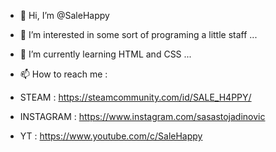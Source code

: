- 👋 Hi, I’m @SaleHappy
- 👀 I’m interested in some sort of programing a little staff ...
- 🌱 I’m currently learning HTML and CSS ...

- 📫 How to reach me : 
- STEAM : https://steamcommunity.com/id/SALE_H4PPY/
- INSTAGRAM : https://www.instagram.com/sasastojadinovic
- YT : https://www.youtube.com/c/SaleHappy

<!---
SaleHappy/SaleHappy is a ✨ special ✨ repository because its `README.md` (this file) appears on your GitHub profile.
You can click the Preview link to take a look at your changes.
--->
